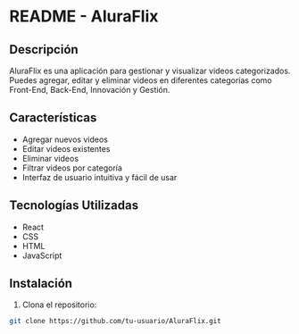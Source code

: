 # README - AluraFlix

## Descripción
AluraFlix es una aplicación para gestionar y visualizar videos categorizados. Puedes agregar, editar y eliminar videos en diferentes categorías como Front-End, Back-End, Innovación y Gestión.

## Características
- Agregar nuevos videos
- Editar videos existentes
- Eliminar videos
- Filtrar videos por categoría
- Interfaz de usuario intuitiva y fácil de usar

## Tecnologías Utilizadas
- React
- CSS
- HTML
- JavaScript

## Instalación
1. Clona el repositorio:
```bash
git clone https://github.com/tu-usuario/AluraFlix.git


